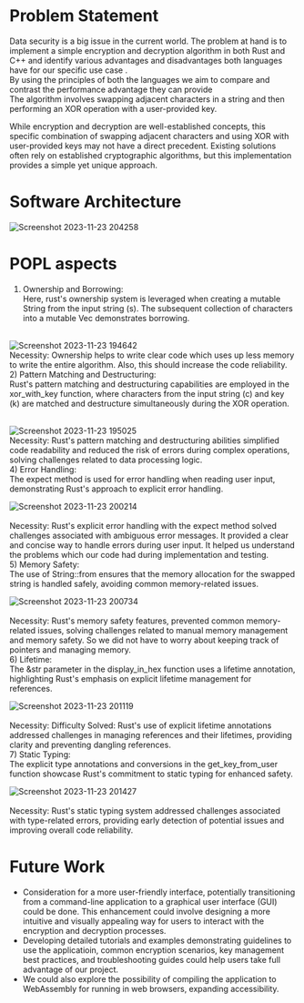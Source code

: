 # Problem Statement
Data security is a big issue in the current world. The problem at hand is to implement a simple encryption and decryption algorithm in both Rust and C++ and identify various advantages and disadvantages both languages have for our specific use case .
<br>
By using the principles of both the languages we aim to compare and contrast the performance advantage they can provide<br>
The algorithm involves swapping adjacent characters in a string and then performing an XOR operation with a user-provided key.
 <br>

 While encryption and decryption are well-established concepts, this specific combination of swapping adjacent characters and using XOR with user-provided keys may not have a direct precedent. 
 Existing solutions often rely on established cryptographic algorithms, but this implementation provides a simple yet unique approach.

# Software Architecture

![Screenshot 2023-11-23 204258](https://github.com/AdityaJanaikar/POPL-Project/assets/101914528/93305226-fafb-46bc-b61d-c6970f2aec41)
<br>

# POPL aspects
1) Ownership and Borrowing: <br>
Here, rust's ownership system is leveraged when creating a mutable String from the input string (s). The subsequent collection of characters into a mutable Vec demonstrates borrowing. <br> <br>

![Screenshot 2023-11-23 194642](https://github.com/AdityaJanaikar/POPL-Project/assets/101914528/9966c3cc-980c-4ce3-affb-005b9194e360)
<br>
Necessity: Ownership helps to write clear code which uses up less memory to write the entire algorithm. Also, this should increase the code reliability. <br>
2) Pattern Matching and Destructuring: <br>
Rust's pattern matching and destructuring capabilities are employed in the xor_with_key function, where characters from the input string (c) and key (k) are matched and destructure simultaneously during the XOR operation.
<br> <br>

![Screenshot 2023-11-23 195025](https://github.com/AdityaJanaikar/POPL-Project/assets/101914528/224dfdbf-6125-4445-b23f-7c3eaab27823)
<br>
Necessity: Rust's pattern matching and destructuring abilities simplified code readability and reduced the risk of errors during complex operations, solving challenges related to data processing logic.
<br>
4) Error Handling: <br> 
The expect method is used for error handling when reading user input, demonstrating Rust's approach to explicit error handling.
<br>


![Screenshot 2023-11-23 200214](https://github.com/AdityaJanaikar/POPL-Project/assets/101914528/82c6a963-d425-43fc-b796-44691197bbff)
<br> <br>
Necessity: Rust's explicit error handling with the expect method solved challenges associated with ambiguous error messages. It provided a clear and concise way to handle errors during user input. It helped us understand the problems which our code had during implementation and testing.
<br>
5) Memory Safety: <br>
The use of String::from ensures that the memory allocation for the swapped string is handled safely, avoiding common memory-related issues.


![Screenshot 2023-11-23 200734](https://github.com/AdityaJanaikar/POPL-Project/assets/101914528/225bc2ba-27f5-4c74-b483-1e7808b28ffb)
<br> <br>
Necessity: Rust's memory safety features, prevented common memory-related issues, solving challenges related to manual memory management and memory safety. So we did not have to worry about keeping track of pointers and managing memory.
<br>
6) Lifetime: <br>
The &str parameter in the display_in_hex function uses a lifetime annotation, highlighting Rust's emphasis on explicit lifetime management for references.
<br>


![Screenshot 2023-11-23 201119](https://github.com/AdityaJanaikar/POPL-Project/assets/101914528/8820fef6-354b-463f-a249-7b0b451e56ef)
<br> <br>
Necessity: Difficulty Solved: Rust's use of explicit lifetime annotations addressed challenges in managing references and their lifetimes, providing clarity and preventing dangling references.
<br>
7) Static Typing: <br>
The explicit type annotations and conversions in the get_key_from_user function showcase Rust's commitment to static typing for enhanced safety.
<br>

![Screenshot 2023-11-23 201427](https://github.com/AdityaJanaikar/POPL-Project/assets/101914528/f38e7693-fbd8-40c1-95dc-ff72c2aa5470)
<br> <br>
Necessity: Rust's static typing system addressed challenges associated with type-related errors, providing early detection of potential issues and improving overall code reliability.
<br>

# Future Work
- Consideration for a more user-friendly interface, potentially transitioning from a command-line application to a graphical user interface (GUI) could be done. This enhancement could involve designing a more intuitive and visually appealing way for users to interact with the encryption and decryption processes. <br>
- Developing detailed tutorials and examples demonstrating guidelines to use the applicatioin, common encryption scenarios, key management best practices, and troubleshooting guides could help users take full advantage of our project. <br>
- We could also explore the possibility of compiling the application to WebAssembly for running in web browsers, expanding accessibility. <br>
